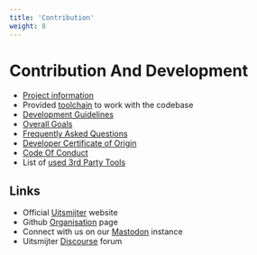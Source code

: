 ```yaml
---
title: 'Contribution'
weight: 8
---
```


# Contribution And Development

- [Project information](/contribution/development)
- Provided [toolchain](/contribution/tooling.md) to work with the codebase
- [Development Guidelines](/contribution/guidelines)
- [Overall Goals](/contribution/goals)
- [Frequently Asked Questions](/contribution/faq)
- [Developer Certificate of Origin](/contribution/certificate_of_origin)
- [Code Of Conduct](/contribution/codeofconduct)
- List of [used 3rd Party Tools](/contribution/3rdparty)

## Links

- Official [Uitsmijter](https://uitsmijter.io) website
- Github [Organisation](https://github.com/uitsmijter) page
- Connect with us on our [Mastodon](https://social.uitsmijter.io/public/local) instance 
- Uitsmijter [Discourse](https://discourse.uitsmijter.io) forum
